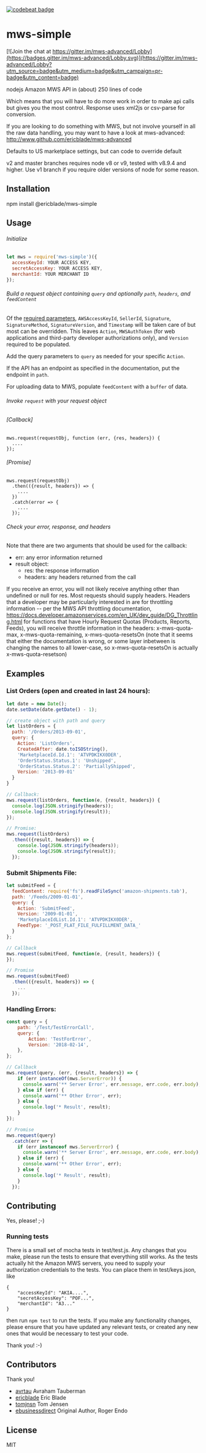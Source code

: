 [![codebeat badge](https://codebeat.co/badges/8645439c-2be6-4c45-acca-aaf6ac449531)](https://codebeat.co/projects/github-com-ericblade-mws-simple-master)
# mws-simple

[![Join the chat at https://gitter.im/mws-advanced/Lobby](https://badges.gitter.im/mws-advanced/Lobby.svg)](https://gitter.im/mws-advanced/Lobby?utm_source=badge&utm_medium=badge&utm_campaign=pr-badge&utm_content=badge)

nodejs Amazon MWS API in (about) 250 lines of code

Which means that you will have to do more work in order to make api calls but gives you the most control.  Response uses xml2js or csv-parse for conversion.

If you are looking to do something with MWS, but not involve yourself in all the raw data handling,
you may want to have a look at mws-advanced: http://www.github.com/ericblade/mws-advanced

Defaults to US marketplace settings, but can code to override default

v2 and master branches requires node v8 or v9, tested with v8.9.4 and higher. Use v1 branch if you require
older versions of node for some reason.

## Installation

npm install @ericblade/mws-simple

## Usage

###### Initialize

``` javascript
let mws = require('mws-simple')({
  accessKeyId: YOUR ACCESS KEY,
  secretAccessKey: YOUR ACCESS KEY,
  merchantId: YOUR MERCHANT ID
});
```

###### Build a request object containing `query` and optionally `path`, `headers`, and `feedContent`

Of the [required parameters](http://docs.developer.amazonservices.com/en_US/dev_guide/DG_RequiredRequestParameters.html), `AWSAccessKeyId`, `SellerId`, `Signature`, `SignatureMethod`,  `SignatureVersion`, and `Timestamp` will be taken care of but most can be overridden.  This leaves `Action`, `MWSAuthToken` (for web applications and third-party developer authorizations only), and `Version` required to be populated.

Add the query parameters to `query` as needed for your specific `Action`.

If the API has an endpoint as specified in the documentation, put the endpoint in `path`.

For uploading data to MWS, populate `feedContent` with a `buffer` of data.

###### Invoke `request` with your request object
###### [Callback]

````
mws.request(requestObj, function (err, {res, headers}) {
  ....
});
````

###### [Promise]
````
mws.request(requestObj)
  .then(({result, headers}) => {
    ....
  })
  .catch(error => {
    ....
  });
````

###### Check your error, response, and headers

Note that there are two arguments that should be used for the callback:

- err: any error information returned
- result object:
  - res: the response information
  - headers: any headers returned from the call

If you receive an error, you will not likely receive anything other than undefined or null for res.
Most requests should supply headers.  Headers that a developer may be particularly interested in are
for throttling information -- per the MWS API throttling documentation,
https://docs.developer.amazonservices.com/en_UK/dev_guide/DG_Throttling.html
for functions that have Hourly Request Quotas (Products, Reports, Feeds), you will receive throttle
information in the headers: x-mws-quota-max, x-mws-quota-remaining, x-mws-quota-resetsOn
(note that it seems that either the documentation is wrong, or some layer inbetween is changing
the names to all lower-case, so x-mws-quota-resetsOn is actually x-mws-quota-resetson)

## Examples

### List Orders (open and created in last 24 hours):
``` javascript
let date = new Date();
date.setDate(date.getDate() - 1);

// create object with path and query
let listOrders = {
  path: '/Orders/2013-09-01',
  query: {
    Action: 'ListOrders',
    CreatedAfter: date.toISOString(),
    'MarketplaceId.Id.1': 'ATVPDKIKX0DER',
    'OrderStatus.Status.1': 'Unshipped',
    'OrderStatus.Status.2': 'PartiallyShipped',
    Version: '2013-09-01'
  }
}

// Callback:
mws.request(listOrders, function(e, {result, headers}) {
  console.log(JSON.stringify(headers));
  console.log(JSON.stringify(result));
});

// Promise:
mws.request(listOrders)
  .then(({result, headers}) => {
    console.log(JSON.stringify(headers));
    console.log(JSON.stringify(result));
  });
```

### Submit Shipments File:
``` javascript
let submitFeed = {
  feedContent: require('fs').readFileSync('amazon-shipments.tab'),
  path: '/Feeds/2009-01-01',
  query: {
    Action: 'SubmitFeed',
    Version: '2009-01-01',
    'MarketplaceIdList.Id.1': 'ATVPDKIKX0DER',
    FeedType: '_POST_FLAT_FILE_FULFILLMENT_DATA_'
  }
};

// Callback
mws.request(submitFeed, function(e, {result, headers}) {
});

// Promise
mws.request(submitFeed)
  .then(({result, headers}) => {
    ...
  });

```

### Handling Errors:
``` javascript
const query = {
    path: '/Test/TestErrorCall',
    query: {
        Action: 'TestForError',
        Version: '2018-02-14',
    },
};

// Callback
mws.request(query, (err, {result, headers}) => {
    if (err instanceOf(mws.ServerError)) {
      console.warn('** Server Error', err.message, err.code, err.body);
    } else if (err) {
      console.warn('** Other Error', err);
    } else {
      console.log('* Result', result);
    }
});

// Promise
mws.request(query)
  .catch(err => {
    if (err instanceof mws.ServerError) {
      console.warn('** Server Error', err.message, err.code, err.body);
    } else if (err) {
      console.warn('** Other Error', err);
    } else {
      console.log('* Result', result);
    }
  });
```

## Contributing

Yes, please! ;-)

### Running tests

There is a small set of mocha tests in test/test.js.  Any changes that you make, please run the
tests to ensure that everything still works.  As the tests actually hit the Amazon MWS servers, you
need to supply your authorization credentials to the tests.  You can place them in test/keys.json,
like
````
{
    "accessKeyId": "AKIA....",
    "secretAccessKey": "POF...",
    "merchantId": "A3..."
}
````

then run ````npm test```` to run the tests.
If you make any functionality changes, please ensure that you have updated any relevant tests, or
created any new ones that would be necessary to test your code.

Thank you! :-)

## Contributors

Thank you!

* [avrtau](https://github.com/avrtau) Avraham Tauberman
* [ericblade](https://github.com/ericblade) Eric Blade
* [tomjnsn](https://github.com/tomjnsn) Tom Jensen
* [ebusinessdirect](https://github.com/ebusinessdirect) Original Author, Roger Endo

## License

MIT
